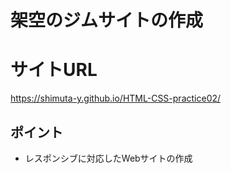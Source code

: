 # 架空のジムサイトの作成

# サイトURL
https://shimuta-y.github.io/HTML-CSS-practice02/

## ポイント
- レスポンシブに対応したWebサイトの作成
